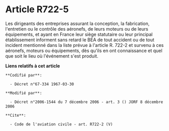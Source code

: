 # Article R722-5

Les dirigeants des entreprises assurant la conception, la fabrication, l'entretien ou le contrôle des aéronefs, de leurs
moteurs ou de leurs équipements, et ayant en France leur siège statutaire ou leur principal établissement informent sans
retard le BEA de tout accident ou de tout incident mentionné dans la liste prévue à l'article R. 722-2 et survenu à ces
aéronefs, moteurs ou équipements, dès qu'ils en ont connaissance et quel que soit le lieu où l'événement s'est produit.

**Liens relatifs à cet article**

	**Codifié par**:

	  - Décret n°67-334 1967-03-30

	**Modifié par**:

	  - Décret n°2006-1544 du 7 décembre 2006 - art. 3 () JORF 8 décembre 2006

	**Cite**:

	  - Code de l'aviation civile - art. R722-2 (V)
